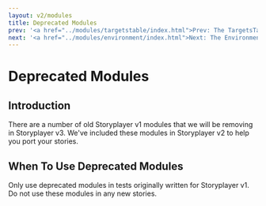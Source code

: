 ```yaml
---
layout: v2/modules
title: Deprecated Modules
prev: '<a href="../modules/targetstable/index.html">Prev: The TargetsTable Module</a>'
next: '<a href="../modules/environment/index.html">Next: The Environment Module</a>'
---
```

# Deprecated Modules

## Introduction

There are a number of old Storyplayer v1 modules that we will be removing in Storyplayer v3. We've included these modules in Storyplayer v2 to help you port your stories.

## When To Use Deprecated Modules

Only use deprecated modules in tests originally written for Storyplayer v1. Do not use these modules in any new stories.